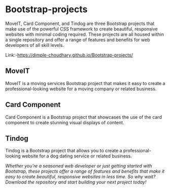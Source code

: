 # Bootstrap-projects
MoveIT, Card Component, and Tindog are three Bootstrap projects that make use of the powerful CSS framework to create beautiful, responsive websites with minimal coding required. These projects are all housed within a single repository and offer a range of features and benefits for web developers of all skill levels.

Link:-https://dimple-choudhary.github.io/Bootstrap-projects/


## MoveIT
MoveIT is a moving services Bootstrap project that makes it easy to create a professional-looking website for a moving company or related business. 
 ## Card Component
Card Component is a Bootstrap project that showcases the use of the card component to create stunning visual displays of content.
## Tindog
Tindog is a Bootstrap project that allows you to create a professional-looking website for a dog dating service or related business. 


_Whether you're a seasoned web developer or just getting started with Bootstrap, these projects offer a range of features and benefits that make it easy to create beautiful, responsive websites in less time. So why wait? Download the repository and start building your next project today!_



